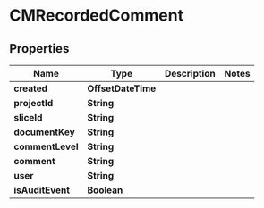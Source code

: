 

# CMRecordedComment


## Properties

| Name | Type | Description | Notes |
|------------ | ------------- | ------------- | -------------|
|**created** | **OffsetDateTime** |  |  |
|**projectId** | **String** |  |  |
|**sliceId** | **String** |  |  |
|**documentKey** | **String** |  |  |
|**commentLevel** | **String** |  |  |
|**comment** | **String** |  |  |
|**user** | **String** |  |  |
|**isAuditEvent** | **Boolean** |  |  |



